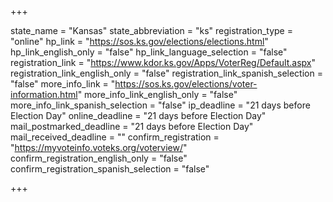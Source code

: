 +++

state_name = "Kansas"
state_abbreviation = "ks"
registration_type = "online"
hp_link = "https://sos.ks.gov/elections/elections.html"
hp_link_english_only = "false"
hp_link_language_selection = "false"
registration_link = "https://www.kdor.ks.gov/Apps/VoterReg/Default.aspx"
registration_link_english_only = "false"
registration_link_spanish_selection = "false"
more_info_link = "https://sos.ks.gov/elections/voter-information.html"
more_info_link_english_only = "false"
more_info_link_spanish_selection = "false"
ip_deadline = "21 days before Election Day"
online_deadline = "21 days before Election Day"
mail_postmarked_deadline = "21 days before Election Day"
mail_received_deadline = ""
confirm_registration = "https://myvoteinfo.voteks.org/voterview/"
confirm_registration_english_only = "false"
confirm_registration_spanish_selection = "false"

+++